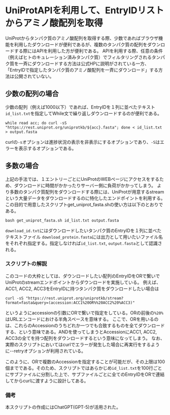 # UniProtAPIを利用して、EntryIDリストからアミノ酸配列を取得
UniProtからタンパク質のアミノ酸配列を取得する際、少数であればブラウザ機能を利用したダウンロードが便利であるが、複数のタンパク質の配列をダウンロードする際にはAPIを利用した方が便利である。
APIを利用する際、任意の条件（例えばヒトのキュレーション済みタンパク質）でフィルタリングされるタンパク質を一斉にダウンロードする方法は公式HPに説明がされている一方、「EntryIDで指定したタンパク質のアミノ酸配列を一斉にダウンロード」する方法は公開されていない。

## 少数の配列の場合
少数の配列（例えば1000以下）であれば、EntryIDを１列に並べたテキスト`id_list.txt`を指定してWhile文で繰り返しダウンロードするのが便利である。
```
while read acc; do curl -sS "https://rest.uniprot.org/uniprotkb/${acc}.fasta"; done < id_list.txt > output.fasta
```
curlの`-s`オプションは進捗状況の表示を非表示にするオプションであり、`-S`はエラーを表示するオプションである。

## 多数の場合
上記の手法では、１エントリーごとにUniProtのWEBページにアクセスをするため、ダウンロードに時間がかかったりサーバー側に負荷がかかってしまう。
より多数のタンパク質配列をダウンロードする際には、UniProtが用意するstreamという大量データをダウンロードするのに特化したエンドポイントを利用する。
この目的で用意したスクリプトget_uniprot_fasta.shの使い方は以下のとおりである。
```
bash get_uniprot_fasta.sh id_list.txt output.fasta
```
`download_id.txt`にはダウンロードしたいタンパク質のEntryIDを１列に並べたテキストファイル
`download_protein.fasta`には出力として用いたいファイル名
をそれぞれ指定する。指定しなければ`id_list.txt`, `output.fasta`として認識される。

### スクリプトの解説
このコードの大枠としては、ダウンロードしたい配列のEntryIDをORで繋いでUniProtのstreamエンドポイントからダウンロードを実施している。
例えば、ACC1, ACC2, ACC3をEntryIDに持つタンパク質をダウンロードしたい場合は
```
curl -sS "https://rest.uniprot.org/uniprotkb/stream?format=fasta&query=(accession:ACC1%20OR%%20ACC2%20%ACC3)"
```
というようにaccessionの引数にORで繋いで指定をしている。ORの前後の`%20%`はURLエンコードにおける半角スペースを意味する。
ここで、ORを用いるのは、これらのAccessionのうちどれか一つでも合致するものを全てダウンロードする、という意味である。ANDを使ってしまうとAccessionにACC1, ACC2, ACC3の全てを持つ配列をダウンロードするという意味になってしまう。
なお、実際のスクリプトにおいてはcurlでエラーが発生した場合に再実行をするように--retryオプションが利用されている。

このように、ORで複数のAccessionを指定することが可能だが、その上限は100個までである。そのため、スクリプトではあらかじめ`id_list.txt`を100行ごとにサブファイルに分割した上で、サブファイルごとに全てのEntryIDをORで連結してからcurlに渡すように設計してある。

### 備考
本スクリプトの作成にはChatGPT(GPT-5)が活用された。
